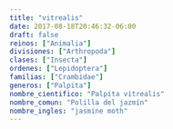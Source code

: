 ```yaml
---
title: "vitrealis"
date: 2017-08-18T20:46:32-06:00
draft: false
reinos: ["Animalia"]
divisiones: ["Arthropoda"]
clases: ["Insecta"]
ordenes: ["Lepidoptera"]
familias: ["Crambidae"]
generos: ["Palpita"]
nombre_cientifico: "Palpita vitrealis"
nombre_comun: "Polilla del jazmín"
nombre_ingles: "jasmine moth"
---
```

